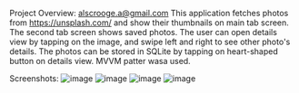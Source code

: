 Project Overview:
alscrooge.a@gmail.com
This application fetches photos from https://unsplash.com/ and show their thumbnails on main tab screen. The second tab screen shows saved photos.
The user can open details view by tapping on the image, and swipe left and right to see other photo's details.
The photos can be stored in SQLite by tapping on heart-shaped button on details view.
MVVM patter wasa used.

Screenshots:
![image](https://github.com/user-attachments/assets/76480b5d-5aed-419b-ac33-731b64ce6013)
![image](https://github.com/user-attachments/assets/8c7d3de5-cb5e-492b-841a-bca0d093b664)
![image](https://github.com/user-attachments/assets/1ad4f7f6-b4fd-4fb9-a6c9-b3d60b97d40c)
![image](https://github.com/user-attachments/assets/56d0d3ae-0c3f-4a7d-a4ef-c0f8afd33d0f)
